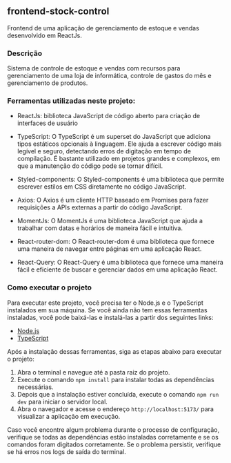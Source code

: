 ## frontend-stock-control

Frontend de uma aplicação de gerenciamento de estoque e vendas desenvolvido em ReactJs.

### Descrição
Sistema de controle de estoque e vendas com recursos para gerenciamento de uma loja de informática, controle de gastos do mês e gerenciamento de produtos.

### Ferramentas utilizadas neste projeto:

   - ReactJs: biblioteca JavaScript de código aberto para criação de interfaces de usuário

  - TypeScript: O TypeScript é um superset do JavaScript que adiciona tipos estáticos opcionais à linguagem. Ele ajuda a escrever código mais legível e seguro, detectando erros de digitação em tempo de compilação. É bastante utilizado em projetos grandes e complexos, em que a manutenção do código pode se tornar difícil.

  - Styled-components: O Styled-components é uma biblioteca que permite escrever estilos em CSS diretamente no código JavaScript.

   - Axios: O Axios é um cliente HTTP baseado em Promises para fazer requisições a APIs externas a partir do código JavaScript. 

   - MomentJs: O MomentJs é uma biblioteca JavaScript que ajuda a trabalhar com datas e horários de maneira fácil e intuitiva.

  - React-router-dom: O React-router-dom é uma biblioteca que fornece uma maneira de navegar entre páginas em uma aplicação React.

   - React-Query: O React-Query é uma biblioteca que fornece uma maneira fácil e eficiente de buscar e gerenciar dados em uma aplicação React.

### Como executar o projeto

Para executar este projeto, você precisa ter o Node.js e o TypeScript instalados em sua máquina. Se você ainda não tem essas ferramentas instaladas, você pode baixá-las e instalá-las a partir dos seguintes links:

- [Node.js](https://nodejs.org/)
- [TypeScript](https://www.typescriptlang.org/)

Após a instalação dessas ferramentas, siga as etapas abaixo para executar o projeto:

1. Abra o terminal e navegue até a pasta raiz do projeto.
2. Execute o comando `npm install` para instalar todas as dependências necessárias.
3. Depois que a instalação estiver concluída, execute o comando `npm run dev` para iniciar o servidor local.
4. Abra o navegador e acesse o endereço `http://localhost:5173/` para visualizar a aplicação em execução.

Caso você encontre algum problema durante o processo de configuração, verifique se todas as dependências estão instaladas corretamente e se os comandos foram digitados corretamente. Se o problema persistir, verifique se há erros nos logs de saída do terminal.
